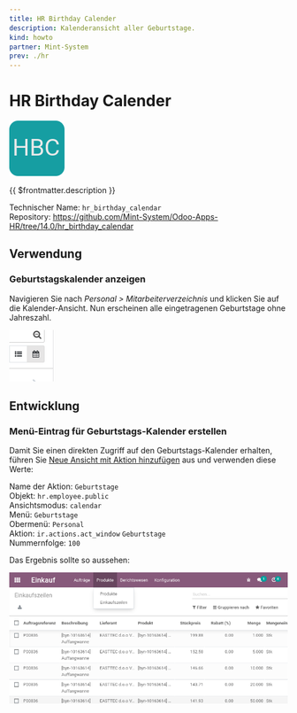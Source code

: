 ```yaml
---
title: HR Birthday Calender
description: Kalenderansicht aller Geburtstage.
kind: howto
partner: Mint-System
prev: ./hr
---
```


# HR Birthday Calender

![](attachments/icon_hr_birthday_calendar.png)

{{ $frontmatter.description }}

Technischer Name: `hr_birthday_calendar`\
Repository: <https://github.com/Mint-System/Odoo-Apps-HR/tree/14.0/hr_birthday_calendar>

## Verwendung

### Geburtstagskalender anzeigen

Navigieren Sie nach _Personal > Mitarbeiterverzeichnis_ und klicken Sie auf die Kalender-Ansicht. Nun erscheinen alle eingetragenen Geburtstage ohne Jahreszahl.

![](attachments/Kalender-Symbol.png)

## Entwicklung

### Menü-Eintrag für Geburtstags-Kalender erstellen

Damit Sie einen direkten Zugriff auf den Geburtstags-Kalender erhalten, führen Sie [Neue Ansicht mit Aktion hinzufügen](Development%20Actions.md#Neue%20Ansicht%20mit%20Aktion%20hinzufügen) aus und verwenden diese Werte:

Name der Aktion: `Geburtstage`\
Objekt: `hr.employee.public`\
Ansichtsmodus: `calendar`\
Menü: `Geburtstage`\
Obermenü: `Personal`\
Aktion: `ir.actions.act_window` `Geburtstage`\
Nummernfolge: `100`

Das Ergebnis sollte so aussehen:

![](attachments/Einkauf%20Einkaufszeilen.png)
